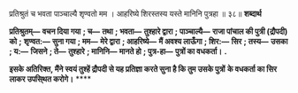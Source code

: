  

प्रतिश्रुतं च भवता पाञ्चाल्यै शृण्वतो मम । आहरिष्ये शिरस्तस्य यस्ते मानिनि पुत्रहा ॥ ३८॥ **शब्दार्थ** 

**प्रतिश्रुतम्—** **वचन दिया गया** **; च—** **तथा** **; भवता—** **तुश्हारे द्वारा** **; पाञ्चाल्यै—** **राजा पांचाल की पुत्री (द्रौपदी) को** **;** **शृण्वत:—** **सुना गया** **; मम—** **मेरे द्वारा** **; आहरिष्ये—** **मैं अवश्य लाऊँगा** **; शिर:—** **सिर** **; तस्य—** **उसका** **; य:—** **जिसने** **; ते—** **तुश्हारे** **; मानिनि—** **मानते हो** **; पुत्र-हा—** **पुत्रों का वधकर्ता।** **.** 

**इसके अतिरिक्त, मैंने स्वयं तुश्हें द्रौपदी से यह प्रतिज्ञा करते सुना है कि तुम उसके पुत्रों** **के वधकर्ता का सिर लाकर उपसि्थत करोगे।** **** 